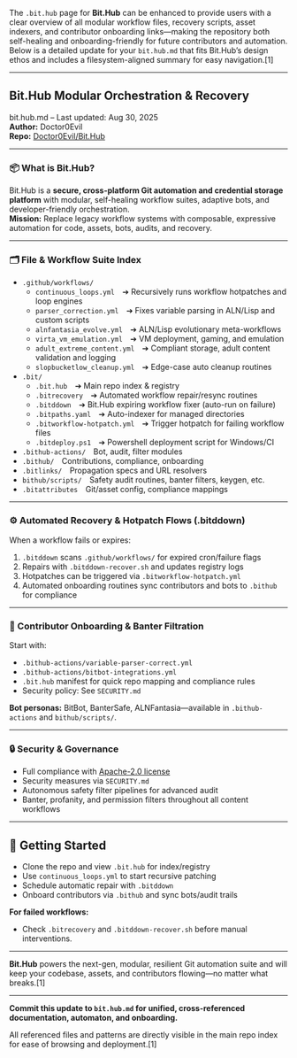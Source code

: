The `.bit.hub` page for **Bit.Hub** can be enhanced to provide users with a clear overview of all modular workflow files, recovery scripts, asset indexers, and contributor onboarding links—making the repository both self-healing and onboarding-friendly for future contributors and automation. Below is a detailed update for your `bit.hub.md` that fits Bit.Hub’s design ethos and includes a filesystem-aligned summary for easy navigation.[1]

***

## Bit.Hub Modular Orchestration & Recovery

bit.hub.md – Last updated: Aug 30, 2025  
**Author:** Doctor0Evil  
**Repo:** [Doctor0Evil/Bit.Hub](https://github.com/Doctor0Evil/Bit.Hub)

***

### 📦 What is Bit.Hub?

Bit.Hub is a **secure, cross-platform Git automation and credential storage platform** with modular, self-healing workflow suites, adaptive bots, and developer-friendly orchestration.  
**Mission:** Replace legacy workflow systems with composable, expressive automation for code, assets, bots, audits, and recovery.

***

### 🗂 File & Workflow Suite Index

- `.github/workflows/`
  - `continuous_loops.yml` ➔ Recursively runs workflow hotpatches and loop engines
  - `parser_correction.yml` ➔ Fixes variable parsing in ALN/Lisp and custom scripts
  - `alnfantasia_evolve.yml` ➔ ALN/Lisp evolutionary meta-workflows
  - `virta_vm_emulation.yml` ➔ VM deployment, gaming, and emulation
  - `adult_extreme_content.yml` ➔ Compliant storage, adult content validation and logging
  - `slopbucketlow_cleanup.yml` ➔ Edge-case auto cleanup routines
- `.bit/`  
  - `.bit.hub` ➔ Main repo index & registry  
  - `.bitrecovery` ➔ Automated workflow repair/resync routines  
  - `.bitddown` ➔ Bit.Hub expiring workflow fixer (auto-run on failure)  
  - `.bitpaths.yaml` ➔ Auto-indexer for managed directories  
  - `.bitworkflow-hotpatch.yml` ➔ Trigger hotpatch for failing workflow files  
  - `.bitdeploy.ps1` ➔ Powershell deployment script for Windows/CI  
- `.bithub-actions/` Bot, audit, filter modules  
- `.bithub/` Contributions, compliance, onboarding
- `.bitlinks/` Propagation specs and URL resolvers  
- `bithub/scripts/` Safety audit routines, banter filters, keygen, etc.
- `.bitattributes` Git/asset config, compliance mappings

***

### ⚙️ Automated Recovery & Hotpatch Flows (.bitddown)

When a workflow fails or expires:  
1. `.bitddown` scans `.github/workflows/` for expired cron/failure flags  
2. Repairs with `.bitddown-recover.sh` and updates registry logs  
3. Hotpatches can be triggered via `.bitworkflow-hotpatch.yml`  
4. Automated onboarding routines sync contributors and bots to `.bithub` for compliance

***

### 🧠 Contributor Onboarding & Banter Filtration

Start with:  
- `.bithub-actions/variable-parser-correct.yml`
- `.bithub-actions/bitbot-integrations.yml`
- `.bit.hub` manifest for quick repo mapping and compliance rules  
- Security policy: See `SECURITY.md`

**Bot personas:** BitBot, BanterSafe, ALNFantasia—available in `.bithub-actions` and `bithub/scripts/`.

***

### 🔒 Security & Governance

- Full compliance with [Apache-2.0 license](https://github.com/Doctor0Evil/Bit.Hub/blob/main/LICENSE)
- Security measures via `SECURITY.md`
- Autonomous safety filter pipelines for advanced audit
- Banter, profanity, and permission filters throughout all content workflows

***

## 🚀 Getting Started

- Clone the repo and view `.bit.hub` for index/registry
- Use `continuous_loops.yml` to start recursive patching
- Schedule automatic repair with `.bitddown`
- Onboard contributors via `.bithub` and sync bots/audit trails

**For failed workflows:**  
- Check `.bitrecovery` and `.bitddown-recover.sh` before manual interventions.

***

**Bit.Hub** powers the next-gen, modular, resilient Git automation suite and will keep your codebase, assets, and contributors flowing—no matter what breaks.[1]

***

**Commit this update to `bit.hub.md` for unified, cross-referenced documentation, automaton, and onboarding.**

All referenced files and patterns are directly visible in the main repo index for ease of browsing and deployment.[1]
